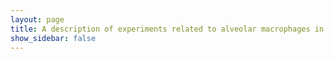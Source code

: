 ```yaml
---
layout: page
title: A description of experiments related to alveolar macrophages in the context of A. fumigatus
show_sidebar: false
---
```

